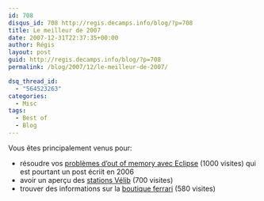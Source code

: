 ```yaml
---
id: 708
disqus_id: 708 http://regis.decamps.info/blog/?p=708
title: Le meilleur de 2007
date: 2007-12-31T22:37:35+00:00
author: Régis
layout: post
guid: http://regis.decamps.info/blog/?p=708
permalink: /blog/2007/12/le-meilleur-de-2007/

dsq_thread_id:
  - "564523263"
categories:
  - Misc
tags:
  - Best of
  - Blog
---
```

Vous êtes principalement venus pour:

  * résoudre vos [problèmes d’out of memory avec Eclipse](http://regis.decamps.info/blog/2006/10/eclipse-out-of-memory-cest-fini/) (1000 visites) qui est pourtant un post écriit en 2006
  * avoir un aperçu des [stations Vélib](http://regis.decamps.info/blog/2007/06/station-velib/) (700 visites)
  * trouver des informations sur la [boutique ferrari](http://regis.decamps.info/blog/2007/10/boutique-ferrari/) (580 visites)
